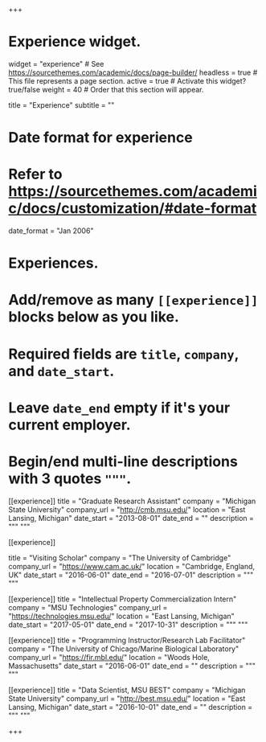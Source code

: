 +++
# Experience widget.
widget = "experience"  # See https://sourcethemes.com/academic/docs/page-builder/
headless = true  # This file represents a page section.
active = true  # Activate this widget? true/false
weight = 40  # Order that this section will appear.

title = "Experience"
subtitle = ""

# Date format for experience
#   Refer to https://sourcethemes.com/academic/docs/customization/#date-format
date_format = "Jan 2006"

# Experiences.
#   Add/remove as many `[[experience]]` blocks below as you like.
#   Required fields are `title`, `company`, and `date_start`.
#   Leave `date_end` empty if it's your current employer.
#   Begin/end multi-line descriptions with 3 quotes `"""`.

[[experience]]
  title = "Graduate Research Assistant"
  company = "Michigan State University"
  company_url = "http://cmb.msu.edu/"
  location = "East Lansing, Michigan"
  date_start = "2013-08-01"
  date_end = ""
  description = """
  """




[[experience]]

  title = "Visiting Scholar"
  company = "The University of Cambridge"
  company_url = "https://www.cam.ac.uk/"
  location = "Cambridge, England, UK"
  date_start = "2016-06-01"
  date_end = "2016-07-01"
  description = """
  """

[[experience]]
  title = "Intellectual Property Commercialization Intern"
  company = "MSU Technologies"
  company_url = "https://technologies.msu.edu/"
  location = "East Lansing, Michigan"
  date_start = "2017-05-01"
  date_end = "2017-10-31"
  description = """
  """

[[experience]]
  title = "Programming Instructor/Research Lab Facilitator"
  company = "The University of Chicago/Marine Biological Laboratory"
  company_url = "https://fir.mbl.edu/"
  location = "Woods Hole, Massachusetts"
  date_start = "2016-06-01"
  date_end = ""
  description = """
  """


[[experience]]
  title = "Data Scientist, MSU BEST"
  company = "Michigan State University"
  company_url = "http://best.msu.edu/"
  location = "East Lansing, Michigan"
  date_start = "2016-10-01"
  date_end = ""
  description = """
  """




+++

